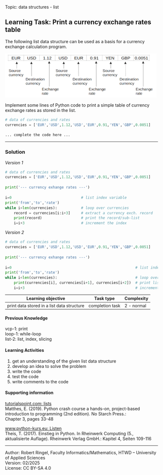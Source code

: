 Topic: data structures - list

## Learning Task: Print a currency exchange rates table

The following list data structure can be used as a basis for a currency exchange calculation program.  

![](CurrencyExchangeCalculator.png)

Implement some lines of Python code to print a simple table of currency exchange rates as stored in the list.

``` python
# data of currencies and rates
currencies = ['EUR','USD',1.12,'USD','EUR',0.91,'YEN','GBP',0.0051]

... complete the code here ...

```

---------------------------------------

### Solution

*Version 1*
``` python
# data of currencies and rates
currencies = ['EUR','USD',1.12,'USD','EUR',0.91,'YEN','GBP',0.0051]

print('--- currency exhange rates ---')

i=0                                # list index variable
print('from','to','rate')
while i<len(currencies):           # loop over currencies
	record = currencies[i:i+3]     # extract a currency exch. record
	print(record)                  # print the record/sub-list
	i=i+3                          # increment the index
```

*Version 2*
``` python
# data of currencies and rates
currencies = ['EUR','USD',1.12,'USD','EUR',0.91,'YEN','GBP',0.0051]

print('--- currency exhange rates ---')

i=0                                                         # list index variable
print('from','to','rate')
while i<len(currencies):                                    # loop over currencies
	print(currencies[i], currencies[i+1], currencies[i+2])  # print list items
	i=i+3                                                   # increment index
```

| **Learning objective**                         | **Task type**   | **Complexity** |
| ---------------------------------------------- | --------------- | -------------- |
| print data stored in a list data structure     | completion task | 2 - normal     |  

#### Previous Knowledge

vcp-1: print  
loop-1: while-loop  
list-2: list, index, slicing  

#### Learning Activities

1) get an understanding of the given list data structure
2) develop an idea to solve the problem 
3) write the code
4) test the code
5) write comments to the code

#### Supporting information

[tutorialspoint.com: lists](https://www.tutorialspoint.com/python/python_lists.htm)  
Matthes, E. (2019). Python crash course a hands-on, project-based introduction to programming (2nd edition). No Starch Press.:  
Chapter 3, pages 33-48  

[www.python-kurs.eu: Listen](https://www.python-kurs.eu/python3_listen.php)  
Theis, T. (2017). Einstieg in Python. In Rheinwerk Computing (5., aktualisierte Auflage). Rheinwerk Verlag GmbH.: Kapitel 4, Seiten 109-116

---------------------------------------

Author: Robert Ringel, Faculty Informatics/Mathematics, HTWD – University of Applied Sciences  
Version: 02/2025  
License: CC BY-SA 4.0